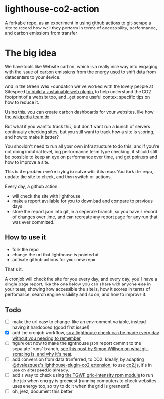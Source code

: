 # lighthouse-co2-action

A forkable repo, as an experiment in using github actions to git-scrape a site to record how well they perform in terms of accessibility, performance, and carbon emissions from transfer

# The big idea

We have tools like Website carbon, which is a really nice way into engaging with the issue of carbon emissions from the energy used to shift data from datacenters to your device.

And in the Green Web Foundation we've worked with the lovely people at Sitespeed [to build a sustainable web plugin](), to help understand the CO2 footprint of a website too, and _get some useful context specific tips on how to reduce it.

Using this, you can [create carbon dashboards for your websites, like how the wikipedia team do]()

But what if you want to track this, but don't want run a bunch of servers continually checking sites, but you still want to track how a site is scoring, and how to make it better?

You shouldn't need to run all your own infrastructure to do this, and if you're not doing indutrial level, big performance team type checking, it should still be possible to keep an eye on performance over time, and get pointers and how to improve a site.

This is the problem we're trying to solve with this repo. You fork the repo, update the site to check, and then switch on actions.

Every day, a github action:

- will check the site with lighthouse
- make a report available for you to download and compare to previous days
- store the report json into git, in a seperate branch, so you have a record of changes over time, and can recreate any report page for any run that was ever committed.

## How to use it

- fork the repo
- change the url that lighthouse is pointed at
- activate github actions for your new repo

That's it.

A cronjob will check the site for you every day, and every day, you'll have a single page report, like the one below you can share with anyone else in your team, showing how accessible the site is, how it scores in terms of perfomance, search engine visibility and so on, and how to improve it.



## Todo

- [ ] make the url easy to change, like an environment variable, instead having it hardcoded (good first issue!)
- [x] add the cronjob workflow, [so a lighthouse check can be made every day without you needing to remember](https://docs.github.com/en/free-pro-team@latest/actions/reference/events-that-trigger-workflows#scheduled-events)
- [ ] figure out how to make the lighthouse json report commit to the separate 'runs' branch, [see this post by Simon Willison on what git-scraping is, and why it's neat](https://simonwillison.net/2020/Oct/9/git-scraping/).
- [ ] add conversion from data tranferred, to CO2. Ideally, by adapting [@dvalezquez's lighthouse-plugin-co2 extension](https://github.com/dvelasquez/carbon-tools), to use [co2.js](https://github.com/thegreenwebfoundation/co2.js), it's in use on sitespeed.io already.
- [ ] add a way to check using [the TGWF grid-intensity npm module](https://github.com/thegreenwebfoundation/grid-intensity) to run the job when energy is greenest (running computers to check websites uses energy too, so try to do it when the grid is greenest!)
- [ ] oh, jeez, document this better
